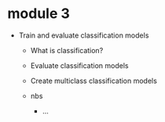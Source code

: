 # module 3

* Train and evaluate classification models

  * What is classification?
  * Evaluate classification models
  * Create multiclass classification models

  * nbs
    * ...
